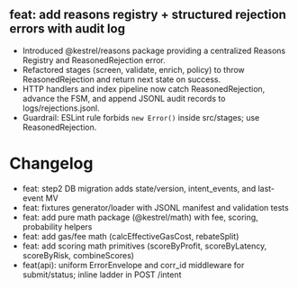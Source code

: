 ## feat: add reasons registry + structured rejection errors with audit log

- Introduced @kestrel/reasons package providing a centralized Reasons Registry and ReasonedRejection error.
- Refactored stages (screen, validate, enrich, policy) to throw ReasonedRejection and return next state on success.
- HTTP handlers and index pipeline now catch ReasonedRejection, advance the FSM, and append JSONL audit records to logs/rejections.jsonl.
- Guardrail: ESLint rule forbids `new Error()` inside src/stages; use ReasonedRejection.

# Changelog

- feat: step2 DB migration adds state/version, intent_events, and last-event MV
 - feat: fixtures generator/loader with JSONL manifest and validation tests
 - feat: add pure math package (@kestrel/math) with fee, scoring, probability helpers
 - feat: add gas/fee math (calcEffectiveGasCost, rebateSplit)
 - feat: add scoring math primitives (scoreByProfit, scoreByLatency, scoreByRisk, combineScores)
 - feat(api): uniform ErrorEnvelope and corr_id middleware for submit/status; inline ladder in POST /intent
